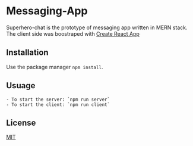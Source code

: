 # Messaging-App
Superhero-chat is the prototype of messaging app written in MERN stack.\
The client side was boostraped with [Create React App](https://github.com/facebook/create-react-app)

## Installation
Use the package manager `npm install`.

## Usuage
    - To start the server: `npm run server`
    - To start the client: `npm run client`

## License
[MIT](https://choosealicense.com/licenses/mit/)